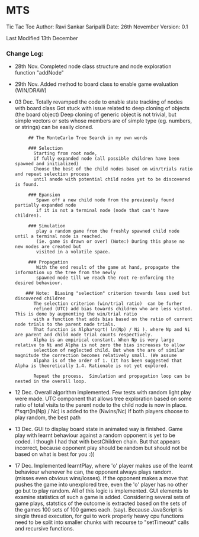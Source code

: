 # MTS
Tic Tac Toe 
   Author: Ravi Sankar Saripalli
   Date: 26th November
   Version: 0.1

   Last Modified  13th December

### Change Log:
 * 28th Nov. Completed node class structure and node exploration function "addNode"
 * 29th Nov. Added method to board class to enable game evaluation (WIN/DRAW)
 * 03 Dec.   Totally revamped the code to enable state tracking of nodes with board class
            Got stuck with issue related to deep cloning of objects (the board object)
            Deep cloning of generic object is not trivial, but simple vectors or sets whose members
            are of simple type (eg. numbers, or strings) can be easily cloned.
            
            ## The MonteCarlo Tree Search in my own words
             
            ### Selection
              Starting from root node,
              if fully expanded node (all possible children have been spawned and initialized) 
              Choose the best of the child nodes based on win/trials ratio and repeat selection process 
              until anode with potential child nodes yet to be discovered is found.
              
            ### Epansion 
               Spawn off a new child node from the previously found partially expanded node
               if it is not a terminal node (node that can't have children).  
             
            ### Simulation
               play a random game from the freshly spawned child node until a terminal node is reached. 
               (ie. game is drawn or over) (Note:) During this phase no new nodes are created but
               visited in a volatile space.

            ### Propagation
               With the end result of the game at hand, propagate the information up the tree from the newly 
               spawned node till we reach the root re-enforcing the desired behaviour.

           ### Note:  Biasing "selection" criterion towards less used but discovered children 
              The selection criterion (win/trial ratio)  can be furher
              refined (UTC) add bias towards children who are less visted. This is done by augmenting the win/trial ratio
              with a function that adds bias based on the ratio of current node trials to the parent node trials.
              That function is Alpha*sqrt( ln(Np) / Ni ). where Np and Ni are parent and child node trial counts respectively.
              Alpha is an empirical constant. When Np is very large relative to Ni and Alpha is not zero the bias increases to allow
              selection of neglected child. But when the are of similar magnitude the correction becomes relatively small. (We assume
              Alpaha is of the order of 1. (It has been suggested that Alpha is theoretically 1.4. Rationale is not yet explored. 
        
              Repeat the process.  Simulation and propagation loop can be nested in the overall loop.

  * 12 Dec.  Overall algorithm implemented. Few tests with random light play
            were made. UTC component that allows tree exploration based on 
            some ratio of total visits to the parent node to the child node 
            is now in place. f*sqrt(ln(Np) / Nc) is added to the (Nwins/Nc)
            If both players choose to play random, the best path

  * 13 Dec.  GUI to display board state in animated way is finished.
            Game play with learnt behaviour against a random opponent is yet to 
            be coded. I though I had that with bestChildren chain. But that appears
            incorrect, because opponent play should be random but should not be 
            based on what is best for you :((
 
 * 17 Dec.  Implemented learntPlay, where 'o' player makes use of the learnt behaviour whenever he can,
            the opponent always plays random. (misses even obvious wins/losses). If the opponent makes a move
            that pushes the game into unexplored tree, even the 'o' player has no other go but to play random.
            All of this logic is implemented. GUI elements to examine statistics of such a game is added.
            Considering several sets of game plays, statstics of the outcome is extracted based on the sets of the games
            100 sets of 100 games each. (say).  Because JavaScript is single thread execution, for gui to work properly
            heavy cpu functions need to be split into smaller chunks with recourse to "setTimeout" calls and recursive functions.

 
